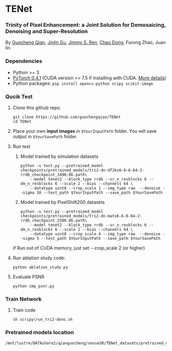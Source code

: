 # TENet 
### Trinity of Pixel Enhancement: a Joint Solution for Demosaicing, Denoising and Super-Resolution
By [Guocheng Qian](https://guochengqian.github.io/), [Jinjin Gu](http://www.jasongt.com/), [Jimmy S. Ren](http://www.jimmyren.com/), [Chao Dong](https://scholar.google.com.hk/citations?user=OSDCB0UAAAAJ&hl=en), Furong Zhao, Juan lin


### Dependencies
- Python >= 3
- [PyTorch 0.4.1](https://pytorch.org/) (CUDA version >= 7.5 if installing with CUDA. [More details](https://pytorch.org/get-started/previous-versions/))
- Python packages:  `pip install opencv-python scipy scikit-image`

### Qucik Test
1. Clone this github repo.

    ```
    git clone https://github.com/guochengqian/TENet
    cd TENet
    ```

2. Place your own **input images** in `$YourInputPath` folder.  You will save output in `$YourSavePath` folder.

3. Run test
   1. Model trained by simulation datasets 
        ```
        python -u test.py --pretrained_model checkpoints/pretrained_models/tri2-dn-df2kx6-6-6-64-2-rrdb_checkpoint_1490.0k.path\
            --model tenet2 --block_type rrdb --sr_n_resblocks 6 --dm_n_resblocks 6 --scale 2 --bias --channels 64 \
            --datatype uint8 --crop_scale 1 --img_type raw  --denoise --sigma 10 --test_path $YourInputPath --save_path $YourSavePath  
        ```   
   2. Model trained by PixelShift200 datasets
        ```
        python -u test.py --pretrained_model checkpoints/pretrained_models/tri2-dn-matx6-6-6-64-2-rrdb_checkpoint_2500.0k.path\
            --model tenet2 --block_type rrdb --sr_n_resblocks 6 --dm_n_resblocks 6 --scale 2 --bias --channels 64 \
            --datatype uint8 --crop_scale 4 --img_type raw  --denoise --sigma 5 --test_path $YourInputPath --save_path $YourSavePath  
        ```
   if Run out of CUDA memory, just set --crop_scale 2 (or higher)           
4. Run ablation study code:

    ```
    python ablation_study.py
    ```
5. Evaluate PSNR
    ```
    python cmp_psnr.py
    ```
    
### Train Network
1. Train code
    
    ```
    sh scripy\run_tri2-deno.sh
    ```
    
### Pretrained models location
    /mnt/lustre/DATAshare2/qianguocheng/senseSR/TENet_datasets/pretrained_models